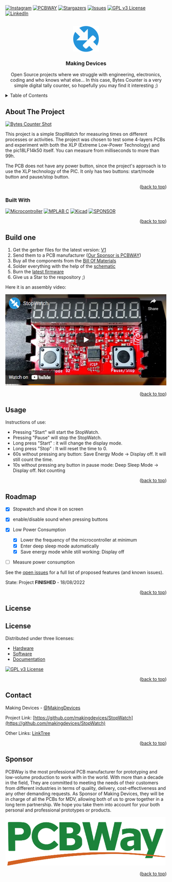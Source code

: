 <!-- Improved compatibility of back to top link: See: https://github.com/othneildrew/Best-README-Template/pull/73 -->
<a name="readme-top"></a>
<!--
*** Thanks for checking out the Best-README-Template. If you have a suggestion
*** that would make this better, please fork the repo and create a pull request
*** or simply open an issue with the tag "enhancement".
*** Don't forget to give the project a star!
*** Thanks again! Now go create something AMAZING! :D
-->



<!-- PROJECT SHIELDS -->
<!--
*** I'm using markdown "reference style" links for readability.
*** Reference links are enclosed in brackets [ ] instead of parentheses ( ).
*** See the bottom of this document for the declaration of the reference variables
*** for contributors-url, forks-url, etc. This is an optional, concise syntax you may use.
*** https://www.markdownguide.org/basic-syntax/#reference-style-links
-->
[![Instagram][ig-shield]][ig-url]
[![PCBWAY][sponsor-shield]][sponsor-url]
[![Stargazers][stars-shield]][stars-url]
[![Issues][issues-shield]][issues-url]
[![GPL v3 License][license-shield]][license-url]
[![LinkedIn][linkedin-shield]][linkedin-url]



<!-- PROJECT LOGO -->
<br />
<div align="center">
  <a href="https://makingdevices.com/links/">
    <img src="images/logo.png" alt="Logo" width="80" height="80">
  </a>

<h3 align="center">Making Devices</h3>

  <p align="center">
    Open Source projects where we struggle with engineering, electronics, coding and who knows what else... In this case, Bytes Counter is a very simple digital tally counter, so hopefully you may find it interesting ;)
  </p>
</div>



<!-- TABLE OF CONTENTS -->
<details>
  <summary>Table of Contents</summary>
  <ol>
    <li>
      <a href="#about-the-project">About The Project</a>
      <ul>
        <li><a href="#built-with">Built With</a></li>
      </ul>
    </li>
    <li>
      <a href="#Build-one">Build one</a>
      <ul>
      </ul>
    </li>
    <li><a href="#usage">Usage</a></li>
    <li><a href="#roadmap">Roadmap</a></li>
    <li><a href="#license">License</a></li>
    <li><a href="#contact">Contact</a></li>
    <li><a href="#Sponsor">Sponsor</a></li>
  </ol>
</details>



<!-- ABOUT THE PROJECT -->
## About The Project

[![Bytes Counter Shot][product-screenshot]](https://makingdevices.com/StopWatch)

This project is a simple StopWatch for measuring times on different processes or activities. The project was chosen to test some 4-layers PCBs and experiment with both the XLP (Extreme Low-Power Technology) and the pic18LF14k50 itself. You can measure from milliseconds to more than 99h. 

The PCB does not have any power button, since the project's approach is to use the XLP technology of the PIC. It only has two buttons: start/mode button and pause/stop button.


<p align="right">(<a href="#readme-top">back to top</a>)</p>

### Built With

[![Microcontroller][PIC]][PIC-url]
[![MPLAB C][MPLAB-C]][MPLAB-C-url]
[![Kicad][kicad-shield]][kicad-url]
[![SPONSOR][sponsor-icon]][sponsor-url]

<p align="right">(<a href="#readme-top">back to top</a>)</p>

<!-- GETTING STARTED -->

## Build one

1. Get the gerber files for the latest version: [V1](https://github.com/makingdevices/StopWatch/blob/main/v1/Gerber/StopWatchV1.zip) 
2. Send them to a PCB manufacturer ([Our Sponsor is PCBWAY][sponsor-url])
3. Buy all the components from the [Bill Of Materials](https://github.com/makingdevices/StopWatch/blob/main/v1/StopWatch_BOM.xlsx)
4. Solder everything with the help of the [schematic](https://github.com/makingdevices/StopWatch/blob/main/v1/schematicv1.pdf)
5. Burn the [latest firmware](https://github.com/makingdevices/StopWatch/blob/main/v1/Simulation/StopWatch.hex)
6. Give us a Star to the respository ;)

Here it is an assembly video:

[![Assembly Shot][YT-screenshot]](https://www.youtube.com/watch?v=HLl4U4vhF9I)

<p align="right">(<a href="#readme-top">back to top</a>)</p>

<!-- USAGE EXAMPLES -->
## Usage

Instructions of use:

- Pressing "Start" will start the StopWatch.
- Pressing "Pause" will stop the StopWatch.
- Long press "Start" : it will change the display mode.
- Long press "Stop" : It will reset the time to 0.
- 60s without pressing any button: Save Energy Mode -> Display off. It will still count the time. 
- 10s without pressing any button in pause mode: Deep Sleep Mode -> Display off. Not counting

<p align="right">(<a href="#readme-top">back to top</a>)</p>

<!-- ROADMAP -->
## Roadmap

- [x] Stopwatch and show it on screen
- [x] enable/disable sound when pressing buttons
- [x] Low Power Consumption
    - [x] Lower the frequency of the microcontroller at minimum
    - [x] Enter deep sleep mode automatically
    - [x] Save energy mode while still working: Display off
- [ ] Measure power consumption


See the [open issues](https://github.com/makingdevices/StopWatch/issues) for a full list of proposed features (and known issues).

State: Project <b>FINISHED</b> - 18/08/2022

<p align="right">(<a href="#readme-top">back to top</a>)</p>

<!-- LICENSE -->
## License

## License

Distributed under three licenses:
- [Hardware](/License/HW_cern_ohl_s_v2.pdf)
- [Software](/License/SW_GPLv3.0.txt)
- [Documentation](/License/Documentation_CC-BY-SA-4.0.txt)

[![GPL v3 License][license-shield]][license-url] 
<p align="right">(<a href="#readme-top">back to top</a>)</p>

<!-- CONTACT -->
## Contact

Making Devices - [@MakingDevices](https://www.instagram.com/makingdevices/)

Project Link: [https://github.com/makingdevices/StopWatch](https://github.com/makingdevices/StopWatch)

Other Links: [LinkTree](https://makingdevices.com/links/)


<p align="right">(<a href="#readme-top">back to top</a>)</p>

<!-- Sponsor -->
## Sponsor

PCBWay is the most professional PCB manufacturer for prototyping and low-volume production to work with in the world. With more than a decade in the field, They are committed to meeting the needs of their customers from different industries in terms of quality, delivery, cost-effectiveness and any other demanding requests. As Sponsor of Making Devices, they will be in charge of all the PCBs for MDV, allowing both of us to grow together in a long term partnership. We hope you take them into account for your both personal and professional prototypes or products.

[![Sponsor Shot][sponsor-screenshot]](sponsor-url)

<p align="right">(<a href="#readme-top">back to top</a>)</p>



<!-- MARKDOWN LINKS & IMAGES -->
<!-- https://www.markdownguide.org/basic-syntax/#reference-style-links -->
[contributors-shield]: https://img.shields.io/github/contributors/makingdevices/StopWatch.svg?style=for-the-badge
[contributors-url]: https://github.com/makingdevices/StopWatch/graphs/contributors
[forks-shield]: https://img.shields.io/github/forks/makingdevices/StopWatch.svg?style=for-the-badge
[forks-url]: https://github.com/makingdevices/StopWatch/network/members
[stars-shield]: https://img.shields.io/github/stars/makingdevices/StopWatch.svg?style=for-the-badge
[stars-url]: https://github.com/makingdevices/StopWatch/stargazers
[issues-shield]: https://img.shields.io/github/issues/makingdevices/StopWatch.svg?style=for-the-badge
[issues-url]: https://github.com/makingdevices/StopWatch/issues
[license-shield]: /images/license.jpg
[license-url]: https://github.com/makingdevices/StopWatch/blob/master/LICENSE.txt
[linkedin-shield]: https://img.shields.io/badge/-LinkedIn-black.svg?style=for-the-badge&logo=linkedin&colorB=555
[linkedin-url]: https://www.linkedin.com/company/making-devices/
[sponsor-shield]: https://img.shields.io/badge/SPONSOR-PCBWAY-black.svg?style=for-the-badge&colorB=1200
[sponsor-url]: https://www.pcbway.com/?from=makingdevices
[sponsor-screenshot]: /images/PCB_sponsor.png
[product-screenshot]: images/screenshot.gif
[PIC]: https://img.shields.io/badge/PIC18LF14K50-000000?style=for-the-badge
[PIC-url]: http://ww1.microchip.com/downloads/en/devicedoc/40001350f.pdf
[kicad-shield]: https://img.shields.io/badge/kicad-0b03fc?style=for-the-badge&logo=kicad&logoColor=white
[kicad-url]: https://www.kicad.org/
[YT-screenshot]: images/YT_assembly.PNG
[sponsor-icon]:  https://img.shields.io/badge/-PCBWAY-black.svg?style=for-the-badge&colorB=1200
[ig-shield]: https://img.shields.io/badge/instagram-a83297?style=for-the-badge&logo=instagram&logoColor=white
[ig-url]: https://www.instagram.com/makingdevices/
[MPLAB-C]: https://img.shields.io/badge/MPLAB%20C18-DD0031?style=for-the-badge&logo=C&logoColor=white
[MPLAB-C-url]: https://www.microchip.com/en-us/development-tool/SW006011
[Svelte.dev]: https://img.shields.io/badge/Svelte-4A4A55?style=for-the-badge&logo=svelte&logoColor=FF3E00
[Svelte-url]: https://svelte.dev/
[Laravel.com]: https://img.shields.io/badge/Laravel-FF2D20?style=for-the-badge&logo=laravel&logoColor=white
[Laravel-url]: https://laravel.com
[Bootstrap.com]: https://img.shields.io/badge/Bootstrap-563D7C?style=for-the-badge&logo=bootstrap&logoColor=white
[Bootstrap-url]: https://getbootstrap.com
[JQuery.com]: https://img.shields.io/badge/jQuery-0769AD?style=for-the-badge&logo=jquery&logoColor=white
[JQuery-url]: https://jquery.com 
